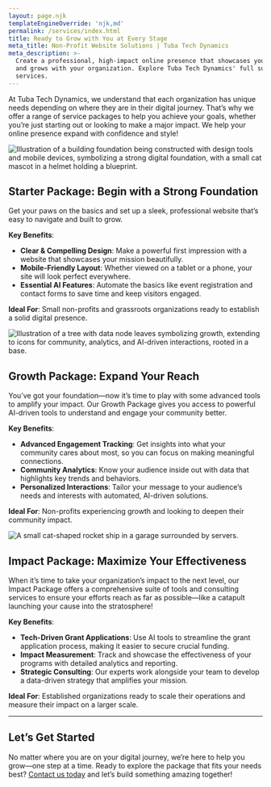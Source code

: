 ```yaml
---
layout: page.njk
templateEngineOverride: 'njk,md'
permalink: /services/index.html
title: Ready to Grow with You at Every Stage
meta_title: Non-Profit Website Solutions | Tuba Tech Dynamics
meta_description: >-
  Create a professional, high-impact online presence that showcases your mission
  and grows with your organization. Explore Tuba Tech Dynamics' full suite of
  services.
---
```


At Tuba Tech Dynamics, we understand that each organization has unique needs depending on where they are in their digital journey. That’s why we offer a range of service packages to help you achieve your goals, whether you’re just starting out or looking to make a major impact. We help your online presence expand with confidence and style!

![Illustration of a building foundation being constructed with design tools and mobile devices, symbolizing a strong digital foundation, with a small cat mascot in a helmet holding a blueprint.](/assets/images/pages/u3343843948_A_flat-style_illustration_featuring_a_stylized_co_a5c3ca42-807e-4749-b5b6-2f9214fd79cc_2.png)

## Starter Package: Begin with a Strong Foundation

Get your paws on the basics and set up a sleek, professional website that’s easy to navigate and built to grow.

**Key Benefits**:

* **Clear & Compelling Design**: Make a powerful first impression with a website that showcases your mission beautifully.
* **Mobile-Friendly Layout**: Whether viewed on a tablet or a phone, your site will look perfect everywhere.
* **Essential AI Features**: Automate the basics like event registration and contact forms to save time and keep visitors engaged.

**Ideal For**: Small non-profits and grassroots organizations ready to establish a solid digital presence.

![Illustration of a tree with data node leaves symbolizing growth, extending to icons for community, analytics, and AI-driven interactions, rooted in a base.](/assets/images/pages/u3343843948_An_illustration_of_a_stylized_tree_representing_g_d119e487-c4fe-46a5-ba90-b129203aedd3_1.png)

## Growth Package: Expand Your Reach

You’ve got your foundation—now it’s time to play with some advanced tools to amplify your impact. Our Growth Package gives you access to powerful AI-driven tools to understand and engage your community better.

**Key Benefits**:

* **Advanced Engagement Tracking**: Get insights into what your community cares about most, so you can focus on making meaningful connections.
* **Community Analytics**: Know your audience inside out with data that highlights key trends and behaviors.
* **Personalized Interactions**: Tailor your message to your audience’s needs and interests with automated, AI-driven solutions.

**Ideal For**: Non-profits experiencing growth and looking to deepen their community impact.

![A small cat-shaped rocket ship in a garage surrounded by servers.](/assets/images/pages/u3343843948_httpss.mj.runsftLK4Hl-Q8_A_small_rocket_ship_surr_b5b8d90b-26a3-492e-a084-f1dda3f00b26_0.png)

## Impact Package: Maximize Your Effectiveness

When it’s time to take your organization’s impact to the next level, our Impact Package offers a comprehensive suite of tools and consulting services to ensure your efforts reach as far as possible—like a catapult launching your cause into the stratosphere!

**Key Benefits**:

* **Tech-Driven Grant Applications**: Use AI tools to streamline the grant application process, making it easier to secure crucial funding.
* **Impact Measurement**: Track and showcase the effectiveness of your programs with detailed analytics and reporting.
* **Strategic Consulting**: Our experts work alongside your team to develop a data-driven strategy that amplifies your mission.

**Ideal For**: Established organizations ready to scale their operations and measure their impact on a larger scale.

***

## Let’s Get Started

No matter where you are on your digital journey, we’re here to help you grow—one step at a time. Ready to explore the package that fits your needs best? [Contact us today](#contact) and let’s build something amazing together!
